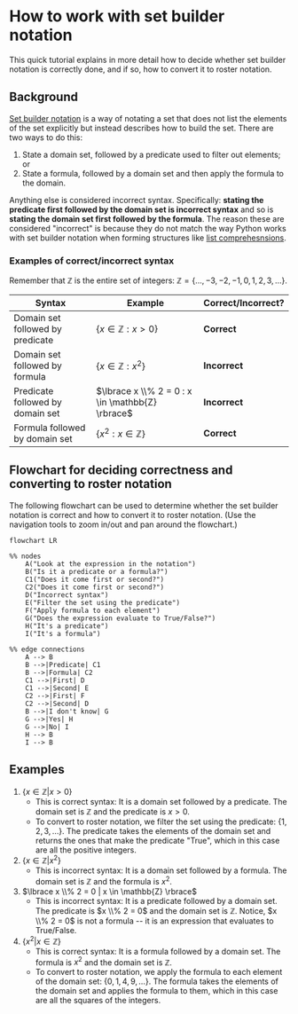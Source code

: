 # How to work with set builder notation

This quick tutorial explains in more detail how to decide whether set builder notation is correctly done, and if so, how to convert it to roster notation. 

## Background

[Set builder notation](https://publish.obsidian.md/discretecs/Sets+and+Functions/Set-builder+notation) is a way of notating a set that does not list the elements of the set explicitly but instead describes how to build the set. There are two ways to do this: 

1. State a domain set, followed by a predicate used to filter out elements; or 
2. State a formula, followed by a domain set and then apply the formula to the domain. 

Anything else is considered incorrect syntax. Specifically: **stating the predicate first followed by the domain set is incorrect syntax** and so is **stating the domain set first followed by the formula**. The reason these are considered "incorrect" is because they do not match the way Python works with set builder notation when forming structures like [list comprehesnsions](https://www.w3schools.com/python/python_lists_comprehension.asp).

### Examples of correct/incorrect syntax

Remember that $\mathbb{Z}$ is the entire set of integers: $\mathbb{Z} = \lbrace \ldots, -3, -2, -1, 0, 1, 2, 3, \ldots \rbrace$.

| Syntax | Example | Correct/Incorrect? |
|--------|---------|--------------------|
| Domain set followed by predicate | $\lbrace x \in \mathbb{Z} : x > 0 \rbrace$ | **Correct** |
| Domain set followed by formula | $\lbrace x \in \mathbb{Z} : x^2 \rbrace$ | **Incorrect** |
| Predicate followed by domain set | $\lbrace x \\% 2 = 0 : x \in \mathbb{Z} \rbrace$ | **Incorrect** |
| Formula followed by domain set | $\lbrace x^2 : x \in \mathbb{Z} \rbrace$ | **Correct** |

## Flowchart for deciding correctness and converting to roster notation

The following flowchart can be used to determine whether the set builder notation is correct and how to convert it to roster notation. (Use the navigation tools to zoom in/out and pan around the flowchart.)


```mermaid
flowchart LR

%% nodes
    A("Look at the expression in the notation") 
    B("Is it a predicate or a formula?")
    C1("Does it come first or second?")
    C2("Does it come first or second?")
    D("Incorrect syntax")
    E("Filter the set using the predicate")
    F("Apply formula to each element")
    G("Does the expression evaluate to True/False?")
    H("It's a predicate")
    I("It's a formula")

%% edge connections
    A --> B
    B -->|Predicate| C1
    B -->|Formula| C2
    C1 -->|First| D
    C1 -->|Second| E
    C2 -->|First| F
    C2 -->|Second| D
    B -->|I don't know| G
    G -->|Yes| H
    G -->|No| I
    H --> B
    I --> B
```

## Examples 

1. $\lbrace x \in \mathbb{Z} | x > 0 \rbrace$ 
   - This is correct syntax: It is a domain set followed by a predicate. The domain set is $\mathbb{Z}$ and the predicate is $x > 0$. 
   - To convert to roster notation, we filter the set using the predicate: $\lbrace 1, 2, 3, \ldots \rbrace$. The predicate takes the elements of the domain set and returns the ones that make the predicate "True", which in this case are all the positive integers.
2. $\lbrace x \in \mathbb{Z} | x^2 \rbrace$
   - This is incorrect syntax: It is a domain set followed by a formula. The domain set is $\mathbb{Z}$ and the formula is $x^2$. 
3. $\lbrace x \\% 2 = 0 | x \in \mathbb{Z} \rbrace$
   - This is incorrect syntax: It is a predicate followed by a domain set. The predicate is $x \\% 2 = 0$ and the domain set is $\mathbb{Z}$. Notice, $x \\% 2 = 0$ is not a formula -- it is an expression that evaluates to True/False.
4. $\lbrace x^2 | x \in \mathbb{Z} \rbrace$
   - This is correct syntax: It is a formula followed by a domain set. The formula is $x^2$ and the domain set is $\mathbb{Z}$. 
   - To convert to roster notation, we apply the formula to each element of the domain set: $\lbrace 0, 1, 4, 9, \ldots \rbrace$. The formula takes the elements of the domain set and applies the formula to them, which in this case are all the squares of the integers.
